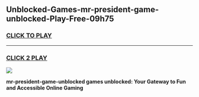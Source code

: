 
## Unblocked-Games-mr-president-game-unblocked-Play-Free-09h75
<h3>
<a href="https://premium76.site?title=mr-president-game-unblocked&ref=23A">CLICK TO PLAY</a></h3>
<hr>

<h3>
<a href="https://premium76.site?title=mr-president-game-unblocked&ref=23A">CLICK 2 PLAY</a>
  
</h3>

<a href="https://premium76.site?title=mr-president-game-unblocked&ref=23A"><img src="https://clearcache.store/games.png"></a>


**mr-president-game-unblocked games unblocked: Your Gateway to Fun and Accessible Online Gaming**
